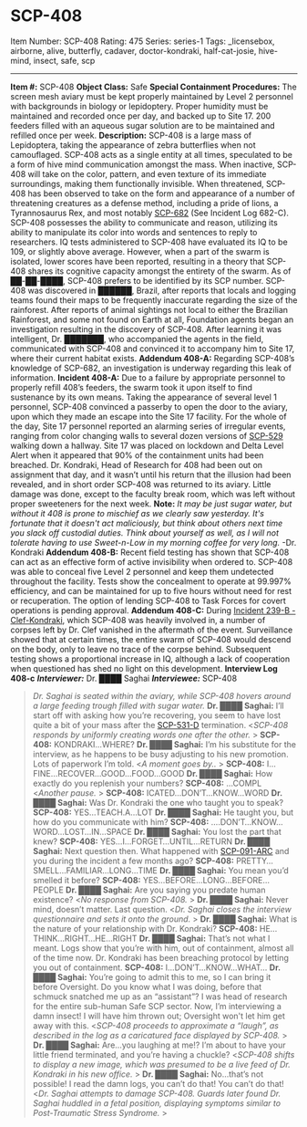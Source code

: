 # SCP-408
Item Number: SCP-408
Rating: 475
Series: series-1
Tags: _licensebox, airborne, alive, butterfly, cadaver, doctor-kondraki, half-cat-josie, hive-mind, insect, safe, scp

---

**Item #:** SCP-408
**Object Class:** Safe
**Special Containment Procedures:** The screen mesh aviary must be kept properly maintained by Level 2 personnel with backgrounds in biology or lepidoptery. Proper humidity must be maintained and recorded once per day, and backed up to Site 17. 200 feeders filled with an aqueous sugar solution are to be maintained and refilled once per week.
**Description:** SCP-408 is a large mass of Lepidoptera, taking the appearance of zebra butterflies when not camouflaged. SCP-408 acts as a single entity at all times, speculated to be a form of hive mind communication amongst the mass. When inactive, SCP-408 will take on the color, pattern, and even texture of its immediate surroundings, making them functionally invisible. When threatened, SCP-408 has been observed to take on the form and appearance of a number of threatening creatures as a defense method, including a pride of lions, a Tyrannosaurus Rex, and most notably [SCP-682](/scp-682) (See Incident Log 682-C).
SCP-408 possesses the ability to communicate and reason, utilizing its ability to manipulate its color into words and sentences to reply to researchers. IQ tests administered to SCP-408 have evaluated its IQ to be 109, or slightly above average. However, when a part of the swarm is isolated, lower scores have been reported, resulting in a theory that SCP-408 shares its cognitive capacity amongst the entirety of the swarm. As of ██-██-████, SCP-408 prefers to be identified by its SCP number.
SCP-408 was discovered in ██████, Brazil, after reports that locals and logging teams found their maps to be frequently inaccurate regarding the size of the rainforest. After reports of animal sightings not local to either the Brazilian Rainforest, and some not found on Earth at all, Foundation agents began an investigation resulting in the discovery of SCP-408. After learning it was intelligent, Dr. ███████, who accompanied the agents in the field, communicated with SCP-408 and convinced it to accompany him to Site 17, where their current habitat exists.
**Addendum 408-A:** Regarding SCP-408’s knowledge of SCP-682, an investigation is underway regarding this leak of information.
**Incident 408-A:** Due to a failure by appropriate personnel to properly refill 408’s feeders, the swarm took it upon itself to find sustenance by its own means. Taking the appearance of several level 1 personnel, SCP-408 convinced a passerby to open the door to the aviary, upon which they made an escape into the Site 17 facility. For the whole of the day, Site 17 personnel reported an alarming series of irregular events, ranging from color changing walls to several dozen versions of [SCP-529](/scp-529) walking down a hallway. Site 17 was placed on lockdown and Delta Level Alert when it appeared that 90% of the containment units had been breached. Dr. Kondraki, Head of Research for 408 had been out on assignment that day, and it wasn’t until his return that the illusion had been revealed, and in short order SCP-408 was returned to its aviary. Little damage was done, except to the faculty break room, which was left without proper sweeteners for the next week.
**Note:** _It may be just sugar water, but without it 408 is prone to mischief as we clearly saw yesterday. It's fortunate that it doesn't act maliciously, but think about others next time you slack off custodial duties. Think about yourself as well, as I will not tolerate having to use Sweet-n-Low in my morning coffee for very long._ -Dr. Kondraki
**Addendum 408-B:** Recent field testing has shown that SCP-408 can act as an effective form of active invisibility when ordered to. SCP-408 was able to conceal five Level 2 personnel and keep them undetected throughout the facility. Tests show the concealment to operate at 99.997% efficiency, and can be maintained for up to five hours without need for rest or recuperation. The option of lending SCP-408 to Task Forces for covert operations is pending approval.
**Addendum 408-C:** During [Incident 239-B - Clef-Kondraki](/incident-239-b-clef-kondraki), which SCP-408 was heavily involved in, a number of corpses left by Dr. Clef vanished in the aftermath of the event. Surveillance showed that at certain times, the entire swarm of SCP-408 would descend on the body, only to leave no trace of the corpse behind. Subsequent testing shows a proportional increase in IQ, although a lack of cooperation when questioned has shed no light on this development.
**Interview Log 408-c**
_**Interviewer:**_ Dr. ████ Saghai
_**Interviewee:**_ SCP-408
> _Dr. Saghai is seated within the aviary, while SCP-408 hovers around a large feeding trough filled with sugar water._
> **Dr. ████ Saghai:** I’ll start off with asking how you’re recovering, you seem to have lost quite a bit of your mass after the [SCP-531-D](/decomm:scp-531-d) termination.
> <_SCP-408 responds by uniformly creating words one after the other._ >
> **SCP-408:** KONDRAKI…WHERE?
> **Dr. ████ Saghai:** I’m his substitute for the interview, as he happens to be busy adjusting to his new promotion. Lots of paperwork I’m told.
> <_A moment goes by.._ >
> **SCP-408:** I…FINE…RECOVER…GOOD…FOOD…GOOD
> **Dr. ████ Saghai:** How exactly do you replenish your numbers?
> **SCP-408:** …COMPL
> <_Another pause._ >
> **SCP-408:** ICATED…DON’T…KNOW…WORD
> **Dr. ████ Saghai:** Was Dr. Kondraki the one who taught you to speak?
> **SCP-408:** YES…TEACH.A…LOT
> **Dr. ████ Saghai:** He taught you, but how do you communicate with him?
> **SCP-408:** ….DON’T…KNOW…WORD…LOST…IN…SPACE
> **Dr. ████ Saghai:** You lost the part that knew?
> **SCP-408:** YES…I…FORGET…UNTIL…RETURN
> **Dr. ████ Saghai:** Next question then. What happened with [SCP-091-ARC](/scp-091-arc) and you during the incident a few months ago?
> **SCP-408:** PRETTY…SMELL…FAMILIAR…LONG…TIME
> **Dr. ████ Saghai:** You mean you’d smelled it before?
> **SCP-408:** YES…BEFORE…LONG…BEFORE…PEOPLE
> **Dr. ████ Saghai:** Are you saying you predate human existence?
> <_No response from SCP-408._ >
> **Dr. ████ Saghai:** Never mind, doesn’t matter. Last question.
> <_Dr. Saghai closes the interview questionnaire and sets it onto the ground._ >
> **Dr. ████ Saghai:** What is the nature of your relationship with Dr. Kondraki?
> **SCP-408:** HE…THINK…RIGHT…HE…RIGHT
> **Dr. ████ Saghai:** That’s not what I meant. Logs show that you’re with him, out of containment, almost all of the time now. Dr. Kondraki has been breaching protocol by letting you out of containment.
> **SCP-408:** I…DON’T…KNOW…WHAT…
> **Dr. ████ Saghai:** You’re going to admit this to me, so I can bring it before Oversight. Do you know what I was doing, before that schmuck snatched me up as an “assistant”? I was head of research for the entire sub-human Safe SCP sector. Now, I’m interviewing a damn insect! I will have him thrown out; Oversight won't let him get away with this.
> <_SCP-408 proceeds to approximate a “laugh”, as described in the log as a caricatured face displayed by SCP-408._ >
> **Dr. ████ Saghai:** Are…you laughing at me!? I’m about to have your little friend terminated, and you’re having a chuckle?
> <_SCP-408 shifts to display a new image, which was presumed to be a live feed of Dr. Kondraki in his new office._ >
> **Dr. ████ Saghai:** No…that’s not possible! I read the damn logs, you can’t do that! You can’t do that!
> <_Dr. Saghai attempts to damage SCP-408. Guards later found Dr. Saghai huddled in a fetal position, displaying symptoms similar to Post-Traumatic Stress Syndrome._ >